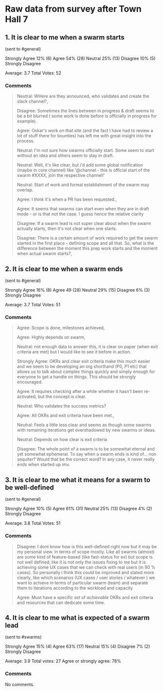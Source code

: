 # Raw data from survey after Town Hall 7

## 1. It is clear to me when a swarm starts

(sent to #general)

Strongly Agree 12% (6)
Agree 54% (28)
Neutral 25% (13)
Disagree 10% (5)
Strongly Disagree

Average: 3.7
Total Votes: 52

### Comments

> Neutral: WHere are they announced, who validates and create the slack channel?,
> 
> Disagree: Sometimes the lines between in progress & draft seems to be a bit blurred ( some work is done before is officially in progress for example).
> 
> Agree: Oskar's work on that site (and the fact I have had to review a lot of stuff there for bounties) has left me with great insight into the process.
> 
> Neutral: I'm not sure how swarms officially start. Some seem to start without an idea and others seem to stay in draft.
> 
> Neutral: Well, it's like clear, but i'd add some global notification (maybe in core channel) like '@channel - this is official start of the swarm #XXXX, join the respective channel!'
> 
> Neutral: Start of work and formal establishment of the swarm may overlap.
> 
> Agree: I *think* it's when a PR has been requested.,
> 
> Agree: It seems that swarms can start even when they are in draft mode - or is that not the case. I guess hence the relative clarity
> 
> Disagree: If a swarm lead is not super clear about when the swarm actually starts, then it's not clear when one starts.
> 
> Disagree: There is a certain amount of work required to get the swarm started in the first place - defining scope and all that. So, what is the difference between the moment this prep work starts and the moment when actual swarm starts?,
> 

## 2. It is clear to me when a swarm ends

(sent to #general)

Strongly Agree 16% (8)
Agree 49 (28)
Neutral 29% (15)
Disagree 6% (3)
Strongly Disagree

Average: 3.7
Total Votes: 51

### Comments

> Agree: Scope is done, milestones achieved,
> 
> Agree: Highly depends on swarm,
> 
> Neutral: not enough data to answer this, it is clear on paper (when exit criteria are met) but I would like to see it before in action.
> 
> Strongly Agree: OKRs and clear exit criteria make this much easier and we seem to be developing an org shorthand (P0, P1 etc) that allows us to talk about complex things quickly and simply enough for everyone to get a handle on things. This should be strongly encouraged.
> 
> Agree: It requires checking after a while whether it hasn't been re-activated, but the concept is clear.
> 
> Neutral: Who validates the success metrics?
> 
> Agree: All OKRs and exit criteria have been met.,
> 
> Neutral: Feels a little less clear and seems as though some swarms with remaining iterations get overshadowed by new swarms or ideas. 
> 
> Neutral: Depends on how clear is exit criteria
> 
> Disagree: The whole point of a swarm is to be somewhat eternal and yet somewhat ephemeral. To say when a swarm ends is kind of... non sequiter? Would that be the correct word? In any case, it never really ends when started up imv.
> 

## 3. It is clear to me what it means for a swarm to be well-defined 

(sent to #general)

Strongly Agree 10% (5)
Agree 61% (31)
Neutral 25% (13)
Disagree 4% (2)
Strongly Disagree

Average: 3.8
Total Votes: 51

### Comments

> Disagree: I dont know how is this well-defined right now but it may be my personal view. In terms of scope mostly. Like all swarms (almost) are some kind of feature-based (like fast-status for ex) but scope is not well defined, like it is not only the issues fixing to me but it is achieving some UX cases that we can check with real users (in 90 % cases). So personally i think this could be improved and stated more clearly, like which scenarios (UX cases / user stories / whatever ) we want to achieve in terms of particular swarm (team) and separate them to iterations according to the workload and capacity
> 
> Agree: Must have a specific set of _achievable_ OKRs and exit criteria and resources that can dedicate some time. 

## 4. It is clear to me what is expected of a swarm lead

(sent to #swarms)

Strongly Agree 15% (4)
Agree 63% (17)
Neutral 15% (4)
Disagree 7% (2)
Strongly Disagree

Average: 3.9
Total votes: 27
Agree or strongly agree: 78%

### Comments

No comments.
